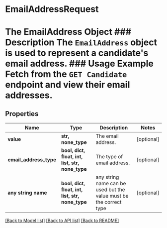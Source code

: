 # EmailAddressRequest

# The EmailAddress Object ### Description The `EmailAddress` object is used to represent a candidate's email address. ### Usage Example Fetch from the `GET Candidate` endpoint and view their email addresses.

## Properties
Name | Type | Description | Notes
------------ | ------------- | ------------- | -------------
**value** | **str, none_type** | The email address. | [optional] 
**email_address_type** | **bool, dict, float, int, list, str, none_type** | The type of email address. | [optional] 
**any string name** | **bool, dict, float, int, list, str, none_type** | any string name can be used but the value must be the correct type | [optional]

[[Back to Model list]](../README.md#documentation-for-models) [[Back to API list]](../README.md#documentation-for-api-endpoints) [[Back to README]](../README.md)


